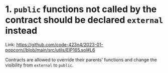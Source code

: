 # 1. `public` functions not called by the contract should be declared `external` instead

Link: https://github.com/code-423n4/2023-01-popcorn//blob/main/src/utils/EIP165.sol#L6

Contracts are allowed to override their parents' functions and change the visibility from `external` to `public`.


